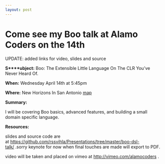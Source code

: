 ```yaml
---
layout: post
---
```

<h1>Come see my Boo talk at Alamo Coders on the 14th</h1>
UPDATE: added links for video, slides and source

**S****ubject:**&nbsp;Boo: The Extensible Little Language On The CLR You&#8217;ve Never Heard Of.

**When:**&nbsp;Wednesday April 14th at 5:45pm

**Where:**&nbsp;New Horizons In San Antonio <a href="http://www.google.com/maps?f=q&source=s_q&hl=en&geocode=&q=New+Horizons+Computer+Learning,+8200+W+Ih+10,+San+Antonio,+TX+78230&sll=29.520113,-98.490576&sspn=0.051834,0.090895&ie=UTF8&hq=New+Horizons+Computer+Learning,&hnear=W+Ih+10,+San+Antonio,+TX+78230&ll=29.516185,-98.554401&spn=0.049968,0.090895&z=14&iwloc=A" target="_blank">map</a>

**Summary:**&nbsp;

I will be covering Boo basics, advanced features, and building a small domain specific language.

**Resources:**

slides and source code are at&nbsp;<https://github.com/rssvihla/Presentations/tree/master/boo-dsl-talk/>&nbsp;.sorry keynote for now when final touches are made will export to PDF.

video will be taken and placed on vimeo at&nbsp;<http://vimeo.com/alamocoders>&nbsp;.
